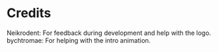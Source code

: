 # Credits

Neikrodent: For feedback during development and help with the logo.
bychtromae: For helping with the intro animation.
